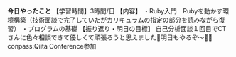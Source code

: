 **今日やったこと**
【学習時間】3時間/日
【内容】
・Ruby入門　Rubyを動かす環境構築（技術面談で完了していたがカリキュラムの指定の部分を読みながら復習）
・プログラムの基礎
【振り返り・明日の目標】
自己分析面談１回目でCTさんに色々相談できて優しくて頑張ろうと思えました🥲明日もやるぞ〜✊🏻
conpass:Qiita Conference参加